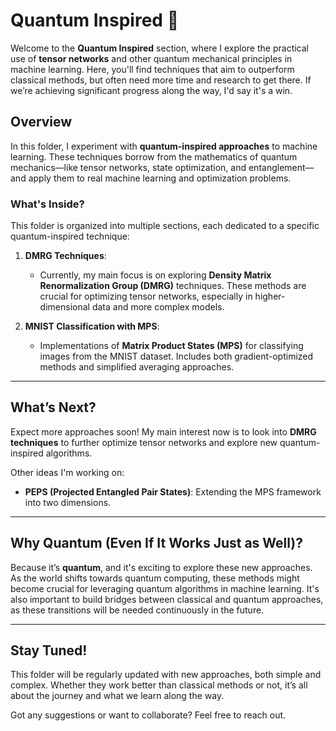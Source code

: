 # Quantum Inspired 🐢

Welcome to the **Quantum Inspired** section, where I explore the practical use of **tensor networks** and other quantum mechanical principles in machine learning. Here, you'll find techniques that aim to outperform classical methods, but often need more time and research to get there. If we’re achieving significant progress along the way, I'd say it's a win.

## Overview

In this folder, I experiment with **quantum-inspired approaches** to machine learning. These techniques borrow from the mathematics of quantum mechanics—like tensor networks, state optimization, and entanglement—and apply them to real machine learning and optimization problems.

### What's Inside?

This folder is organized into multiple sections, each dedicated to a specific quantum-inspired technique:

1. **DMRG Techniques**:
   - Currently, my main focus is on exploring **Density Matrix Renormalization Group (DMRG)** techniques. These methods are crucial for optimizing tensor networks, especially in higher-dimensional data and more complex models.

2. **MNIST Classification with MPS**:
   - Implementations of **Matrix Product States (MPS)** for classifying images from the MNIST dataset. Includes both gradient-optimized methods and simplified averaging approaches.

---

## What’s Next?

Expect more approaches soon! My main interest now is to look into **DMRG techniques** to further optimize tensor networks and explore new quantum-inspired algorithms.

Other ideas I'm working on:

- **PEPS (Projected Entangled Pair States)**: Extending the MPS framework into two dimensions.

---

## Why Quantum (Even If It Works Just as Well)?

Because it’s **quantum**, and it's exciting to explore these new approaches. As the world shifts towards quantum computing, these methods might become crucial for leveraging quantum algorithms in machine learning. It's also important to build bridges between classical and quantum approaches, as these transitions will be needed continuously in the future.

---

## Stay Tuned!

This folder will be regularly updated with new approaches, both simple and complex. Whether they work better than classical methods or not, it’s all about the journey and what we learn along the way.

Got any suggestions or want to collaborate? Feel free to reach out.


